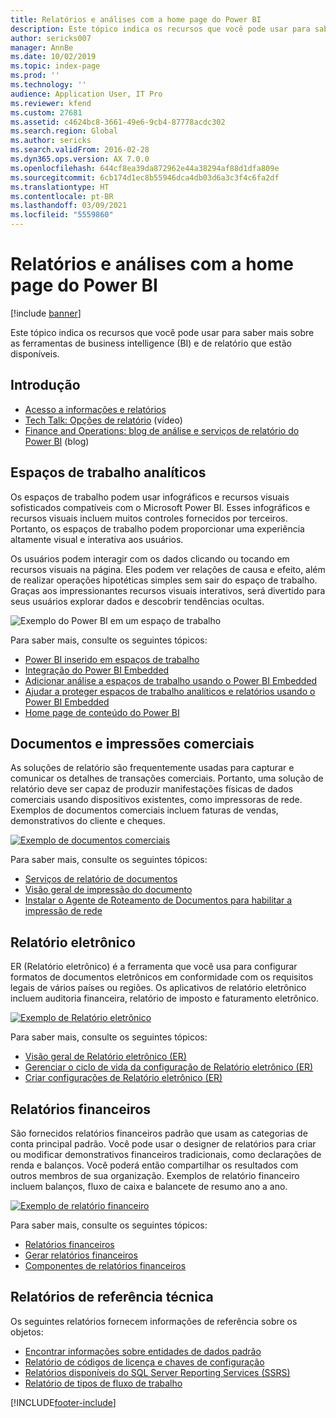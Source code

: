 ```yaml
---
title: Relatórios e análises com a home page do Power BI
description: Este tópico indica os recursos que você pode usar para saber mais sobre as ferramentas de business intelligence e de relatório que estão disponíveis.
author: sericks007
manager: AnnBe
ms.date: 10/02/2019
ms.topic: index-page
ms.prod: ''
ms.technology: ''
audience: Application User, IT Pro
ms.reviewer: kfend
ms.custom: 27681
ms.assetid: c4624bc8-3661-49e6-9cb4-87778acdc302
ms.search.region: Global
ms.author: sericks
ms.search.validFrom: 2016-02-28
ms.dyn365.ops.version: AX 7.0.0
ms.openlocfilehash: 644cf8ea39da872962e44a38294af88d1dfa809e
ms.sourcegitcommit: 6cb174d1ec8b55946dca4db03d6a3c3f4c6fa2df
ms.translationtype: HT
ms.contentlocale: pt-BR
ms.lasthandoff: 03/09/2021
ms.locfileid: "5559860"
---
```

# <a name="reporting-and-analytics-with-power-bi-home-page"></a>Relatórios e análises com a home page do Power BI

[!include [banner](../includes/banner.md)]

Este tópico indica os recursos que você pode usar para saber mais sobre as ferramentas de business intelligence (BI) e de relatório que estão disponíveis.

## <a name="get-started"></a>Introdução
- [Acesso a informações e relatórios](information-access-reporting.md)
- [Tech Talk: Opções de relatório](https://www.youtube.com/watch?v=NzZONjKs5xA) (vídeo)
- [Finance and Operations: blog de análise e serviços de relatório do Power BI](https://community.dynamics.com/365/financeandoperations/b/powerbianalyticsandreporting) (blog)

## <a name="analytical-workspaces"></a>Espaços de trabalho analíticos
Os espaços de trabalho podem usar infográficos e recursos visuais sofisticados compatíveis com o Microsoft Power BI. Esses infográficos e recursos visuais incluem muitos controles fornecidos por terceiros. Portanto, os espaços de trabalho podem proporcionar uma experiência altamente visual e interativa aos usuários.

Os usuários podem interagir com os dados clicando ou tocando em recursos visuais na página. Eles podem ver relações de causa e efeito, além de realizar operações hipotéticas simples sem sair do espaço de trabalho. Graças aos impressionantes recursos visuais interativos, será divertido para seus usuários explorar dados e descobrir tendências ocultas.

![Exemplo do Power BI em um espaço de trabalho](./media/Power-BI-in-D365-Workspace.png)

Para saber mais, consulte os seguintes tópicos:

- [Power BI inserido em espaços de trabalho](embed-power-bi-workspaces.md)
- [Integração do Power BI Embedded](power-bi-embedded-integration.md)
- [​Adicionar análise a espaços de trabalho usando o Power BI Embedded](add-analytics-tab-workspaces.md)
- [Ajudar a proteger espaços de trabalho analíticos e relatórios usando o Power BI Embedded](secure-analytical-workspaces.md)
- [Home page de conteúdo do Power BI](power-bi-home-page.md)

## <a name="business-documents-and-printing"></a>Documentos e impressões comerciais
As soluções de relatório são frequentemente usadas para capturar e comunicar os detalhes de transações comerciais. Portanto, uma solução de relatório deve ser capaz de produzir manifestações físicas de dados comerciais usando dispositivos existentes, como impressoras de rede. Exemplos de documentos comerciais incluem faturas de vendas, demonstrativos do cliente e cheques.

[![Exemplo de documentos comerciais](./media/image-of-business-documents-1024x632.png)](./media/image-of-business-documents.png)

Para saber mais, consulte os seguintes tópicos:

- [Serviços de relatório de documentos](document-reporting-services.md)
- [Visão geral de impressão do documento](print-documents.md)
- [Instalar o Agente de Roteamento de Documentos para habilitar a impressão de rede](install-document-routing-agent.md)

## <a name="electronic-reporting"></a>Relatório eletrônico
ER (Relatório eletrônico) é a ferramenta que você usa para configurar formatos de documentos eletrônicos em conformidade com os requisitos legais de vários países ou regiões. Os aplicativos de relatório eletrônico incluem auditoria financeira, relatório de imposto e faturamento eletrônico.

[![Exemplo de Relatório eletrônico](./media/electronic-reporting-example.png)](./media/electronic-reporting-example.png)

Para saber mais, consulte os seguintes tópicos:

- [Visão geral de Relatório eletrônico (ER)](general-electronic-reporting.md)
- [Gerenciar o ciclo de vida da configuração de Relatório eletrônico (ER)](general-electronic-reporting-manage-configuration-lifecycle.md)
- [Criar configurações de Relatório eletrônico (ER)](electronic-reporting-configuration.md)

## <a name="financial-reporting"></a>Relatórios financeiros
São fornecidos relatórios financeiros padrão que usam as categorias de conta principal padrão. Você pode usar o designer de relatórios para criar ou modificar demonstrativos financeiros tradicionais, como declarações de renda e balanços. Você poderá então compartilhar os resultados com outros membros de sua organização. Exemplos de relatório financeiro incluem balanços, fluxo de caixa e balancete de resumo ano a ano.

[![Exemplo de relatório financeiro](./media/financial-reporting-example.png)](./media/financial-reporting-example.png)

Para saber mais, consulte os seguintes tópicos:

- [Relatórios financeiros](financial-reporting-intro.md)
- [Gerar relatórios financeiros](generate-financial-report.md)
- [Componentes de relatórios financeiros](financial-report-components.md)

## <a name="technical-reference-reports"></a>Relatórios de referência técnica
Os seguintes relatórios fornecem informações de referência sobre os objetos:

- [Encontrar informações sobre entidades de dados padrão](../data-entities/data-entities-report.md)
- [Relatório de códigos de licença e chaves de configuração](../sysadmin/license-codes-configuration-keys-report.md)
- [Relatórios disponíveis do SQL Server Reporting Services (SSRS)](SSRS-report.md)
- [Relatório de tipos de fluxo de trabalho](../../fin-ops/organization-administration/workflow-types-report.md)


[!INCLUDE[footer-include](../../../includes/footer-banner.md)]